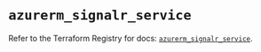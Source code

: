 # `azurerm_signalr_service`

Refer to the Terraform Registry for docs: [`azurerm_signalr_service`](https://registry.terraform.io/providers/hashicorp/azurerm/3.93.0/docs/resources/signalr_service).
